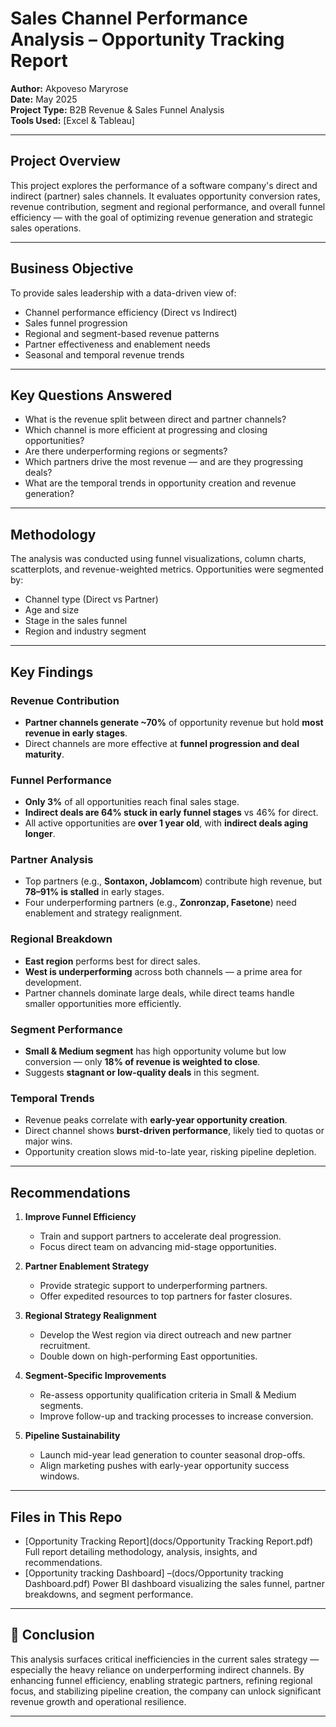 # Sales Channel Performance Analysis – Opportunity Tracking Report

**Author:** Akpoveso Maryrose  
**Date:** May 2025  
**Project Type:** B2B Revenue & Sales Funnel Analysis  
**Tools Used:** [Excel & Tableau]

---

## Project Overview

This project explores the performance of a software company's direct and indirect (partner) sales channels. It evaluates opportunity conversion rates, revenue contribution, segment and regional performance, and overall funnel efficiency — with the goal of optimizing revenue generation and strategic sales operations.

---

## Business Objective

To provide sales leadership with a data-driven view of:

- Channel performance efficiency (Direct vs Indirect)
- Sales funnel progression
- Regional and segment-based revenue patterns
- Partner effectiveness and enablement needs
- Seasonal and temporal revenue trends

---

## Key Questions Answered

- What is the revenue split between direct and partner channels?
- Which channel is more efficient at progressing and closing opportunities?
- Are there underperforming regions or segments?
- Which partners drive the most revenue — and are they progressing deals?
- What are the temporal trends in opportunity creation and revenue generation?

---

## Methodology

The analysis was conducted using funnel visualizations, column charts, scatterplots, and revenue-weighted metrics. Opportunities were segmented by:

- Channel type (Direct vs Partner)
- Age and size
- Stage in the sales funnel
- Region and industry segment

---

## Key Findings

### Revenue Contribution

- **Partner channels generate ~70%** of opportunity revenue but hold **most revenue in early stages**.
- Direct channels are more effective at **funnel progression and deal maturity**.

### Funnel Performance

- **Only 3%** of all opportunities reach final sales stage.
- **Indirect deals are 64% stuck in early funnel stages** vs 46% for direct.
- All active opportunities are **over 1 year old**, with **indirect deals aging longer**.

### Partner Analysis

- Top partners (e.g., **Sontaxon, Joblamcom**) contribute high revenue, but **78–91% is stalled** in early stages.
- Four underperforming partners (e.g., **Zonronzap, Fasetone**) need enablement and strategy realignment.

### Regional Breakdown

- **East region** performs best for direct sales.  
- **West is underperforming** across both channels — a prime area for development.
- Partner channels dominate large deals, while direct teams handle smaller opportunities more efficiently.

### Segment Performance

- **Small & Medium segment** has high opportunity volume but low conversion — only **18% of revenue is weighted to close**.
- Suggests **stagnant or low-quality deals** in this segment.

### Temporal Trends

- Revenue peaks correlate with **early-year opportunity creation**.
- Direct channel shows **burst-driven performance**, likely tied to quotas or major wins.
- Opportunity creation slows mid-to-late year, risking pipeline depletion.

---

## Recommendations

1. **Improve Funnel Efficiency**  
   - Train and support partners to accelerate deal progression.  
   - Focus direct team on advancing mid-stage opportunities.

2. **Partner Enablement Strategy**  
   - Provide strategic support to underperforming partners.  
   - Offer expedited resources to top partners for faster closures.

3. **Regional Strategy Realignment**  
   - Develop the West region via direct outreach and new partner recruitment.  
   - Double down on high-performing East opportunities.

4. **Segment-Specific Improvements**  
   - Re-assess opportunity qualification criteria in Small & Medium segments.  
   - Improve follow-up and tracking processes to increase conversion.

5. **Pipeline Sustainability**  
   - Launch mid-year lead generation to counter seasonal drop-offs.  
   - Align marketing pushes with early-year opportunity success windows.

---

## Files in This Repo

- [Opportunity Tracking Report](docs/Opportunity Tracking Report.pdf)
   Full report detailing methodology, analysis, insights, and recommendations.
- [Opportunity tracking Dashboard] –(docs/Opportunity tracking Dashboard.pdf)
  Power BI dashboard visualizing the sales funnel, partner breakdowns, and segment performance.



---

## 📣 Conclusion

This analysis surfaces critical inefficiencies in the current sales strategy — especially the heavy reliance on underperforming indirect channels. By enhancing funnel efficiency, enabling strategic partners, refining regional focus, and stabilizing pipeline creation, the company can unlock significant revenue growth and operational resilience.

---
